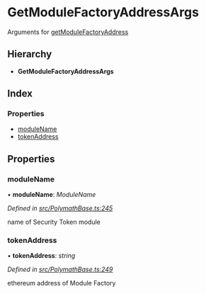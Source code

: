 # GetModuleFactoryAddressArgs

Arguments for [getModuleFactoryAddress]()

## Hierarchy

* **GetModuleFactoryAddressArgs**

## Index

### Properties

* [moduleName]()
* [tokenAddress]()

## Properties

### moduleName

• **moduleName**: _ModuleName_

_Defined in_ [_src/PolymathBase.ts:245_](https://github.com/PolymathNetwork/polymath-sdk/blob/550676f/src/PolymathBase.ts#L245)

name of Security Token module

### tokenAddress

• **tokenAddress**: _string_

_Defined in_ [_src/PolymathBase.ts:249_](https://github.com/PolymathNetwork/polymath-sdk/blob/550676f/src/PolymathBase.ts#L249)

ethereum address of Module Factory

